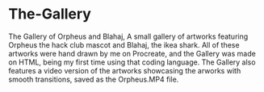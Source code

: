 # The-Gallery
The Gallery of Orpheus and Blahaj, A small gallery of artworks featuring Orpheus the hack club mascot and Blahaj, the ikea shark. All of these artworks were hand drawn by me on Procreate, and the Gallery was made on HTML, being my first time using that coding language. The Gallery also features a video version of the artworks showcasing the arworks with smooth transitions, saved as the Orpheus.MP4 file.
